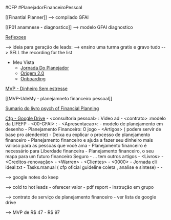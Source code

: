 
#CFP #PlanejadorFinanceiroPessoal

[[Finantial Planner]] --> compilado GFAI

[[P01 anamnese - diagnostico]] --> modelo GFAI diagnostico

[Reflexoes](202502081447)

--> ideia para geração de leads:
	--> ensino uma turma gratis e gravo tudo
	--> SELL the recording for the list

- Meu Vista
	- [Jornada Do Planejador](202504291358)
	- [Origem 2.0](202504291330)
	- [Onboarding](202504292000)

[MVP - Dinheiro Sem estresse](202505131054)

[[MVP-UdeMy - planejamneto financeiro pessoal]]

[Sumario do livro psych of Financial Planning](202502102008)

[Cfp - Google Drive](https://drive.google.com/drive/u/0/folders/1-3jkKU63n6-Pxh8vTYz1U6IR2-dGVU5Z)
	 - \<consultoria pessoal> : Video ad
	 - \<contrato> :modelo da LIFEFP
	 - \<00-GFAI> :
	- \<Apresentacao>:
		- modelo de planejamento em desenho
		- Planejamento Financeiro: O jogo
	- \<Artigos>  ( podem servir de base pro atendente)
		- Deixa eu explicar o processo de planejamento financeiro
		- Planejamento financeiro e ajuda a fazer seu dinheiro mais valioso para as pessoas que você ama
		- Planejamento financeiro é necessário para Liberdade financeira
		- Planejamento financeiro, o seu mapa para um futuro financeiro Seguro
		-  ... tem outros artigos 
	- \<Livros>
	- \<Creditos-renovação>
	- \<Warren>
	- \<Clientes>
		- \<0000> 
			- Jornada cli ideal.txt
			- Tasks.manual ( cfp oficial guideline  coleta , analise e sintese)
			- 
			- 

--> google notes do keep

--> cold to hot leads
	- oferecer valor
		- pdf report
		- instrução em grupo

--> contrato de serviço de planejamento financeiro
	- ver lista de google drive

-->  MVP de R$ 47 - R$ 97